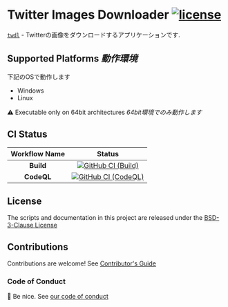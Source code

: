 # Twitter Images Downloader [![license][license-image]][license-url]

[`twdl`][github-url] - Twitterの画像をダウンロードするアプリケーションです.

## Supported Platforms _動作環境_

下記のOSで動作します

- Windows
- Linux

:warning: Executable only on 64bit architectures _64bit環境でのみ動作します_

## CI Status

| Workflow Name | Status |
|:-:|:-:|
| **Build** | [![GitHub CI (Build)][github-build-image]][github-build-url] |
| **CodeQL** | [![GitHub CI (CodeQL)][github-codeql-image]][github-codeql-url] |

## License

The scripts and documentation in this project are released under the [BSD-3-Clause License][license-url]

## Contributions

Contributions are welcome! See [Contributor's Guide](https://github.com/kei-g/twdl/blob/main/CONTRIBUTING.md)

### Code of Conduct

:clap: Be nice. See [our code of conduct](https://github.com/kei-g/twdl/blob/main/CODE_OF_CONDUCT.md)

[github-build-image]:https://github.com/kei-g/twdl/actions/workflows/build.yml/badge.svg
[github-build-url]:https://github.com/kei-g/twdl/actions/workflows/build.yml
[github-codeql-image]:https://github.com/kei-g/twdl/actions/workflows/codeql.yml/badge.svg
[github-codeql-url]:https://github.com/kei-g/twdl/actions/workflows/codeql.yml
[github-url]:https://github.com/kei-g/twdl
[license-image]:https://img.shields.io/github/license/kei-g/twdl
[license-url]:https://github.com/kei-g/twdl/blob/main/LICENSE
